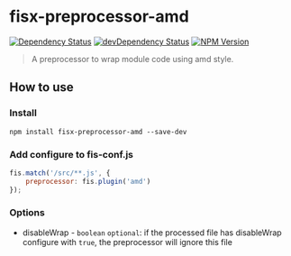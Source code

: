 fisx-preprocessor-amd
======

[![Dependency Status](https://david-dm.org/wuhy/fisx-preprocessor-amd.svg)](https://david-dm.org/wuhy/fisx-preprocessor-amd) [![devDependency Status](https://david-dm.org/wuhy/fisx-preprocessor-amd/dev-status.svg)](https://david-dm.org/wuhy/fisx-preprocessor-amd#info=devDependencies) [![NPM Version](https://img.shields.io/npm/v/fisx-preprocessor-amd.svg?style=flat)](https://npmjs.org/package/fisx-preprocessor-amd)

> A preprocessor to wrap module code using amd style. 

## How to use

### Install

```shell
npm install fisx-preprocessor-amd --save-dev
```

### Add configure to fis-conf.js

```js
fis.match('/src/**.js', {
    preprocessor: fis.plugin('amd')
});
```

### Options

* disableWrap - `boolean` `optional`: if the processed file has disableWrap configure with `true`, the preprocessor will ignore this file

